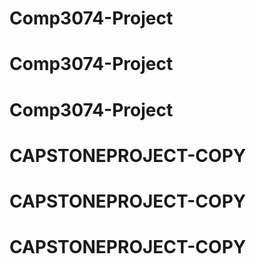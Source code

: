 # Comp3074-Project
# Comp3074-Project
# Comp3074-Project
# CAPSTONEPROJECT-COPY
# CAPSTONEPROJECT-COPY
# CAPSTONEPROJECT-COPY
